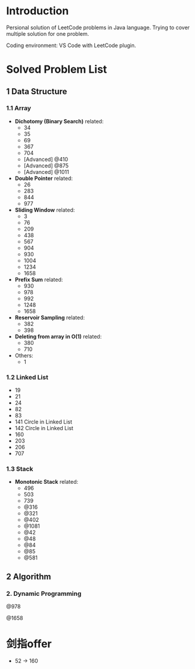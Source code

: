 # Introduction
Persional solution of LeetCode problems in Java language. Trying to cover multiple solution for one problem.

Coding environment: VS Code with LeetCode plugin.

# Solved Problem List
## 1 Data Structure

### 1.1 Array

- **Dichotomy (Binary Search)** related:
  - 34
  - 35
  - 69
  - 367
  - 704
  - [Advanced] @410
  - [Advanced] @875
  - [Advanced] @1011
- **Double Pointer** related:
  - 26
  - 283
  - 844
  - 977
- **Sliding Window** related:
  - 3
  - 76
  - 209
  - 438
  - 567
  - 904
  - 930
  - 1004
  - 1234
  - 1658
- **Prefix Sum** related:
  - 930
  - 978
  - 992
  - 1248
  - 1658
- **Reservoir Sampling** related:
  - 382
  - 398
- **Deleting from array in O(1)** related:
  - 380
  - 710
- Others:
  - 1

### 1.2 Linked List

- 19
- 21
- 24
- 82
- 83
- 141 Circle in Linked List
- 142 Circle in Linked List
- 160
- 203
- 206
- 707

### 1.3 Stack

- **Monotonic Stack** related:
  - 496
  - 503
  - 739
  - @316
  - @321
  - @402
  - @1081
  - @42
  - @48
  - @84
  - @85
  - @581

## 2 Algorithm
### 2. Dynamic Programming

@978

@1658

# 剑指offer

- 52 -> 160